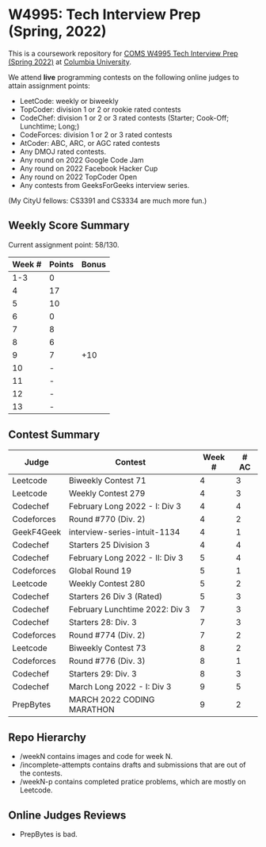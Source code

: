 # W4995: Tech Interview Prep (Spring, 2022)

This is a coursework repository for [COMS W4995 Tech Interview Prep (Spring 2022)](http://www.columbia.edu/cu/bulletin/uwb/#/cu/bulletin/uwb/subj/COMS/W4995-20221-014) at [Columbia University](http://columbia.edu/).

We attend **live** programming contests on the following online judges to attain assignment points:

- LeetCode: weekly or biweekly
- TopCoder: division 1 or 2 or rookie rated contests
- CodeChef: division 1 or 2 or 3 rated contests (Starter; Cook-Off; Lunchtime; Long;)
- CodeForces: division 1 or 2 or 3 rated contests
- AtCoder: ABC, ARC, or AGC rated contests
- Any DMOJ rated contests.
- Any round on 2022 Google Code Jam
- Any round on 2022 Facebook Hacker Cup
- Any round on 2022 TopCoder Open
- Any contests from GeeksForGeeks interview series.

(My CityU fellows: CS3391 and CS3334 are much more fun.)

## Weekly Score Summary

Current assignment point: 58/130.

| Week # | Points | Bonus |
| ------ | ------ | ----- |
| 1-3    | 0      |       |
| 4      | 17     |       |
| 5      | 10     |       |
| 6      | 0      |       |
| 7      | 8      |       |
| 8      | 6      |       |
| 9      | 7      | +10   |
| 10     | -      |       |
| 11     | -      |       |
| 12     | -      |       |
| 13     | -      |       |

## Contest Summary

| Judge      | Contest                        | Week # | # AC |
| ---------- | ------------------------------ | ------ | ---- |
| Leetcode   | Biweekly Contest 71            | 4      | 3    |
| Leetcode   | Weekly Contest 279             | 4      | 3    |
| Codechef   | February Long 2022 - I: Div 3  | 4      | 4    |
| Codeforces | Round #770 (Div. 2)            | 4      | 2    |
| GeekF4Geek | interview-series-intuit-1134   | 4      | 1    |
| Codechef   | Starters 25 Division 3         | 4      | 4    |
| Codechef   | February Long 2022 - II: Div 3 | 5      | 4    |
| Codeforces | Global Round 19                | 5      | 1    |
| Leetcode   | Weekly Contest 280             | 5      | 2    |
| Codechef   | Starters 26 Div 3 (Rated)      | 5      | 3    |
| Codechef   | February Lunchtime 2022: Div 3 | 7      | 3    |
| Codechef   | Starters 28: Div. 3            | 7      | 3    |
| Codeforces | Round #774 (Div. 2)            | 7      | 2    |
| Leetcode   | Biweekly Contest 73            | 8      | 2    |
| Codeforces | Round #776 (Div. 3)            | 8      | 1    |
| Codechef   | Starters 29: Div. 3            | 8      | 3    |
| Codechef   | March Long 2022 - I: Div 3     | 9      | 5    |
| PrepBytes  | MARCH 2022 CODING MARATHON     | 9      | 2    |


## Repo Hierarchy

- /weekN contains images and code for week N.
- /incomplete-attempts contains drafts and submissions that are out of the contests.
- /weekN-p contains completed pratice problems, which are mostly on Leetcode.

## Online Judges Reviews

- PrepBytes is bad.
